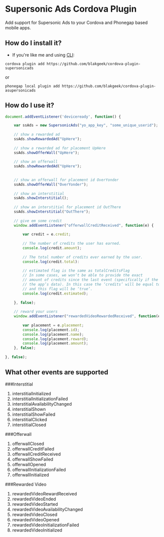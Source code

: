 # Supersonic Ads Cordova Plugin
Add support for Supersonic Ads to your Cordova and Phonegap based mobile apps.

## How do I install it? ##

* If you're like me and using [CLI](http://cordova.apache.org/):
```
cordova plugin add https://github.com/blakgeek/cordova-plugin-supersonicads
```

or

```
phonegap local plugin add https://github.com/blakgeek/cordova-plugin-asupersonicads
```
## How do I use it? ##

```javascript
document.addEventListener('deviceready', function() {

	var ssAds = new SupersonicAds("yo_app_key", "some_unique_userid");
	
	// show a rewarded ad
	ssAds.showRewardedAd("UpHere");
    	
	// show a rewarded ad for placement UpHere
	ssAds.showOfferWall("UpHere");
	
	// show an offerwall
	ssAds.showRewardedAd("UpHere");
    	
	
	// show an offerwall for placement id OverYonder
    ssAds.showOfferWall("OverYonder");
    
    // show an interstitial
    ssAds.showInterstitial();
    
    // show an interstitial for placement id OutThere
    ssAds.showInterstitial("OutThere");
    
    // give em some credit
	window.addEventListener("offerwallCreditReceived", function(e) {
	    
	    var credit = e.credit;
	    
	    // The number of credits the user has earned.
	    console.log(credit.amount);
	    
	    // The total number of credits ever earned by the user.
	    console.log(credit.total):
	    
	    // estimated flag is the same as totalCreditsFlag 
	    // In some cases, we won’t be able to provide the exact
        // amount of credits since the last event (specifically if the user clears
        // the app’s data). In this case the ‘credits’ will be equal to the ‘totalCredits’,
        // and this flag will be ‘true’.
	    console.log(credit.estimated);
	    
	}, false);
	
	// reward your users
	window.addEventListener("rewardedVideoRewardedReceived", function(e) {
		
		var placement = e.placement;
		console.log(placement.id);
		console.log(placement.name);
		console.log(placement.reward);
		console.log(placement.amount);
	}, false);
    
}, false);
```

## What other events are supported
###Interstitial
1. interstitialInitialized
1. interstitialInitializationFailed
1. interstitialAvailabilityChanged
1. interstitialShown
1. interstitialShowFailed
1. interstitialClicked
1. interstitialClosed

###Offerwall
1. offerwallClosed
1. offerwallCreditFailed
1. offerwallCreditReceived
1. offerwallShowFailed
1. offerwallOpened
1. offerwallInitializationFailed
1. offerwallInitialized

###Rewarded Video
1. rewardedVideoRewardReceived
1. rewardedVideoEnded
1. rewardedVideoStarted
1. rewardedVideoAvailabilityChanged
1. rewardedVideoClosed
1. rewardedVideoOpened
1. rewardedVideoInitializationFailed
1. rewardedVideoInitialized